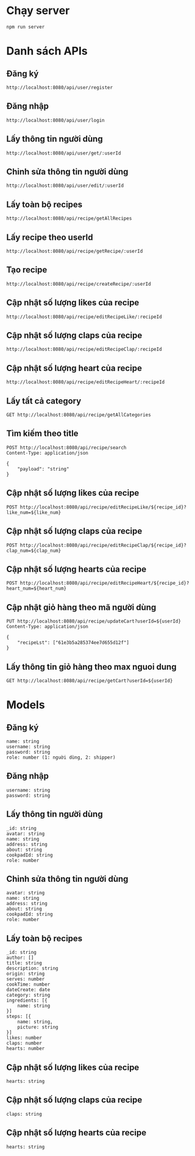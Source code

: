 # Chạy server

```
npm run server
```

# Danh sách APIs

## Đăng ký

```
http://localhost:8080/api/user/register
```

## Đăng nhập

```
http://localhost:8080/api/user/login
```

## Lấy thông tin người dùng

```
http://localhost:8080/api/user/get/:userId
```

## Chỉnh sửa thông tin người dùng

```
http://localhost:8080/api/user/edit/:userId
```

## Lấy toàn bộ recipes

```
http://localhost:8080/api/recipe/getAllRecipes
```

## Lấy recipe theo userId

```
http://localhost:8080/api/recipe/getRecipe/:userId
```

## Tạo recipe

```
http://localhost:8080/api/recipe/createRecipe/:userId
```

## Cập nhật số lượng likes của recipe

```
http://localhost:8080/api/recipe/editRecipeLike/:recipeId
```

## Cập nhật số lượng claps của recipe

```
http://localhost:8080/api/recipe/editRecipeClap/:recipeId
```

## Cập nhật số lượng heart của recipe

```
http://localhost:8080/api/recipe/editRecipeHeart/:recipeId
```

## Lấy tất cả category

```
GET http://localhost:8080/api/recipe/getAllCategories
```

## Tìm kiếm theo title

```
POST http://localhost:8080/api/recipe/search
Content-Type: application/json

{
    "payload": "string"
}
```

## Cập nhật số lượng likes của recipe

```
POST http://localhost:8080/api/recipe/editRecipeLike/${recipe_id}?like_num=${like_num}
```

## Cập nhật số lượng claps của recipe

```
POST http://localhost:8080/api/recipe/editRecipeClap/${recipe_id}?clap_num=${clap_num}
```

## Cập nhật số lượng hearts của recipe

```
POST http://localhost:8080/api/recipe/editRecipeHeart/${recipe_id}?heart_num=${heart_num}
```

## Cập nhật giỏ hàng theo mã người dùng

```
PUT http://localhost:8080/api/recipe/updateCart?userId=${userId}
Content-Type: application/json

{
    "recipeLst": ["61e3b5a285374ee7d655d12f"]
}
```

## Lấy thông tin giỏ hàng theo max nguoi dung

```
GET http://localhost:8080/api/recipe/getCart?userId=${userId}

```

# Models

## Đăng ký

```
name: string
username: string
password: string
role: number (1: nguời dùng, 2: shipper)
```

## Đăng nhập

```
username: string
password: string
```

## Lấy thông tin người dùng

```
_id: string
avatar: string
name: string
address: string
about: string
cookpadId: string
role: number
```

## Chỉnh sửa thông tin người dùng

```
avatar: string
name: string
address: string
about: string
cookpadId: string
role: number
```

## Lấy toàn bộ recipes

```
_id: string
author: []
title: string
description: string
origin: string
serves: number
cookTime: number
dateCreate: date
category: string
ingredients: [{
    name: string
}]
steps: [{
    name: string,
    picture: string
}]
likes: number
claps: number
hearts: number
```

## Cập nhật số lượng likes của recipe

```
hearts: string
```

## Cập nhật số lượng claps của recipe

```
claps: string
```

## Cập nhật số lượng hearts của recipe

```
hearts: string
```
